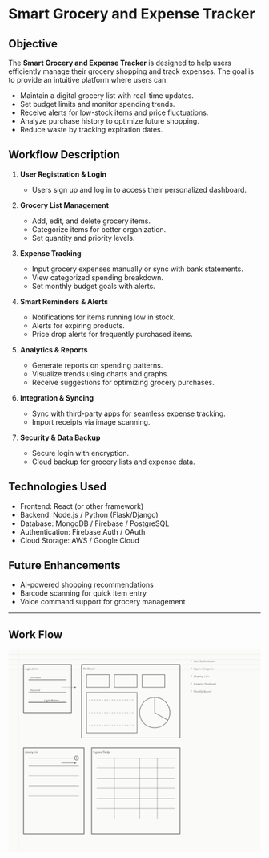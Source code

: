 # Smart Grocery and Expense Tracker

## Objective
The **Smart Grocery and Expense Tracker** is designed to help users efficiently manage their grocery shopping and track expenses. The goal is to provide an intuitive platform where users can:
- Maintain a digital grocery list with real-time updates.
- Set budget limits and monitor spending trends.
- Receive alerts for low-stock items and price fluctuations.
- Analyze purchase history to optimize future shopping.
- Reduce waste by tracking expiration dates.

## Workflow Description
1. **User Registration & Login**
   - Users sign up and log in to access their personalized dashboard.
   
2. **Grocery List Management**
   - Add, edit, and delete grocery items.
   - Categorize items for better organization.
   - Set quantity and priority levels.

3. **Expense Tracking**
   - Input grocery expenses manually or sync with bank statements.
   - View categorized spending breakdown.
   - Set monthly budget goals with alerts.

4. **Smart Reminders & Alerts**
   - Notifications for items running low in stock.
   - Alerts for expiring products.
   - Price drop alerts for frequently purchased items.

5. **Analytics & Reports**
   - Generate reports on spending patterns.
   - Visualize trends using charts and graphs.
   - Receive suggestions for optimizing grocery purchases.

6. **Integration & Syncing**
   - Sync with third-party apps for seamless expense tracking.
   - Import receipts via image scanning.
   
7. **Security & Data Backup**
   - Secure login with encryption.
   - Cloud backup for grocery lists and expense data.

## Technologies Used
- Frontend: React (or other framework)
- Backend: Node.js / Python (Flask/Django)
- Database: MongoDB / Firebase / PostgreSQL
- Authentication: Firebase Auth / OAuth
- Cloud Storage: AWS / Google Cloud

## Future Enhancements
- AI-powered shopping recommendations
- Barcode scanning for quick item entry
- Voice command support for grocery management

---
  

## Work Flow

![Layout Image](./pen-paper-wireframe.svg)
